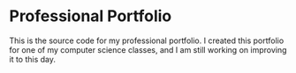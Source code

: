# Professional Portfolio

This is the source code for my professional portfolio. 
I created this portfolio for one of my computer science classes, and I am still working on improving it to this day.

